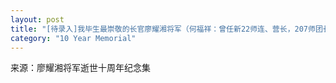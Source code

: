 ```yaml
---
layout: post
title: "[待录入]我毕生最崇敬的长官廖耀湘将军（何福祥：曾任新22师连、营长，207师团长）"
category: "10 Year Memorial"
---
```

来源：廖耀湘将军逝世十周年纪念集